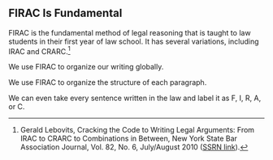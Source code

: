 ## FIRAC Is Fundamental 

FIRAC is the fundamental method of legal reasoning that is taught to law students in their first year of law school. It has several variations, including IRAC and CRARC.[^lebovits-cracking] 

We use FIRAC to organize our writing globally. 

We use FIRAC to organize the structure of each paragraph. 

We can even take every sentence written in the law and label it as F, I, R, A, or C.

[^lebovits-cracking]: Gerald Lebovits, Cracking the Code to Writing Legal Arguments: From IRAC to CRARC to Combinations in Between, New York State Bar Association Journal, Vol. 82, No. 6, July/August 2010 ([SSRN link](https://papers.ssrn.com/sol3/papers.cfm?abstract_id=1650923)).